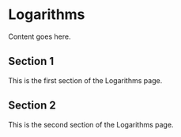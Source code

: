 # Logarithms

Content goes here.

## Section 1

This is the first section of the Logarithms page.

## Section 2

This is the second section of the Logarithms page.


